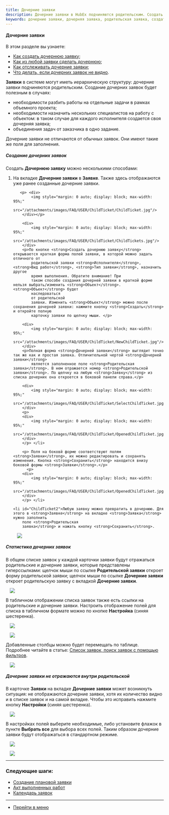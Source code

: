 ```yaml
---
title: Дочерние заявки
description: Дочерние заявки в HubEx подчиняются родительским. Создать дочернюю заявку можно в Заявке на вкладке Дочерние заявки. Уже созданную Заявку можно превратить в дочернюю, для этого на вкладке Заявка укажите Родительскую заявку.
keywords: дочерние заявки, дочерняя заявка, родительская заявка, создать дочернюю заявку, статистика дочерних заявок, hubex, хабекс, хубекс, хабикс
---
```


#### Дочерние заявки
В этом разделе вы узнаете:
<html>
<meta charset="utf-8">

<ul>
    <li><a href="#ChildTicket1">Как создать дочернюю заявку</a>;</li>
    <li><a href="#ChildTicket2">Как из любой заявки сделать дочернюю</a>;</li>
    <li><a href="#ChildTicket3">Как отслеживать дочерние заявки</a>;</li>
    <li><a href="#ChildTicket4">Что делать, если дочерних заявок не видно</a>.</li>
   
</ul>
</html>

<body>
<p><strong>Заявки</strong> в системе могут иметь иерархическую структуру: дочерние заявки подчиняются родительским.
    Создание дочерних заявок будет полезным в случаях:
</p>
<ul>
    <li>необходимости разбить работы на отдельные задачи в рамках объемного проекта;</li>
    <li>необходимости назначить нескольких специалистов на работу с объектом: в таком случае для каждого исполнителя
        создается своя дочерняя заявка;
    </li>
    <li>объединения задач от заказчика в одно задание.</li>
</ul>
<p>Дочерние заявки не отличаются от обычных заявок. Они имеют такие же поля для заполнения.</p>

<h5>Создание дочерних заявок</h5>
<p>Создать <strong>Дочернюю заявку</strong> можно несколькими способами:
<ol>
    <li id="ChildTicket1">На вкладке <strong>Дочерние заявки</strong> в <strong>Заявке</strong>.
        Также здесь отображаются уже ранее созданные дочерние заявки.

       <p> <div>
            <img style="margin: 0 auto; display: block; max-width: 95%;"
                 src="/attachments/images/FAQ/USER/ChildTicket/ChildTicket.jpg"/>
        </div></p>

        <div>
            <img style="margin: 0 auto; display: block; max-width: 95%;"
                 src="/attachments/images/FAQ/USER/ChildTicket/ChildTickets.jpg"/>
        </div>
        <p>По кнопке <strong>Создать дочернюю заявку</strong> открывается краткая форма полей заявки, в которой можно задать отличного от
            родительской заявки <strong>Исполнителя</strong>, <strong>Вид работ</strong>, <strong>Тип заявки</strong>, назначить другое
            время выполнения. Обратите внимание! При
            таком способе создания дочерней заявки в краткой форме нельзя выбрать/изменить <strong>Объект</strong>. <strong>Объект</strong> будет
            наследоваться
            от родительской
            заявки. Изменить <strong>Объект</strong> можно после сохранения дочерней заявки: нажмите кнопку <strong>Создать</strong> и откройте полную
            карточку заявки по щелчку мыши. </p>

        <div>
            <img style="margin: 0 auto; display: block; max-width: 95%;"
                 src="/attachments/images/FAQ/USER/ChildTicket/NewChildTicket.jpg"/>
        </div>
        <p>Полная форма <strong>Дочерней заявки</strong> выглядит точно так же как и простая заявка. Отличительной чертой <strong>Дочерней заявки</strong>
            является заполненное поле <strong>Родительская заявка</strong>. В нем отражается номер <strong>Родительской заявки</strong>. По щелчку на любую <strong>Заявку</strong> из списка дочерних она откроется в боковой панели справа.</p>

        <div>
            <img style="margin: 0 auto; display: block; max-width: 95%;"
                 src="/attachments/images/FAQ/USER/ChildTicket/SelectChildTicket.jpg"/>
        </div>
        <p>
        <div>
            <img style="margin: 0 auto; display: block; max-width: 95%;"
                 src="/attachments/images/FAQ/USER/ChildTicket/OpenedChildTicket.jpg"/>
        </div>
        </p> </li>

        <p> Поля на боковй форме соответствуют полям <strong>Заявки</strong>, их можно редактировать и сохранять изменения. Кнопка <strong>Сохранить</strong> находится внизу боковой формы <strong>Заявки</strong>.</p>
          <p>
        <div>
            <img style="margin: 0 auto; display: block; max-width: 95%;"
                 src="/attachments/images/FAQ/USER/ChildTicket/OpenedChildTicket.jpg"/>
        </div>
        </p> </li>

    <li id="ChildTicket2">Любую заявку можно превратить в дочернюю. Для этого в <strong>Заявке</strong> на вкладке <strong>Заявка</strong> нужно заполнить
        поле <strong>Родительская
        заявка</strong> и нажать кнопку <strong>Сохранить</strong>.
<p>
        <div>
            <img style="margin: 0 auto; display: block; max-width: 95%;"
                 src="/attachments/images/FAQ/USER/ChildTicket/ParentTicket.jpg"/>
        </div> </p>
    </li>
</ol> </p>

<h5 id="ChildTicket3">Статистика дочерних заявок</h5>
<p>В общем списке заявок у каждой карточки заявки будут отражаться родительские и дочерние заявки, которые представлены
    гиперссылками: щелчок мыши по ссылке <strong>Родительской заявки</strong> откроет форму родительской заявки; щелчок мыши по ссылке
    <strong>Дочерние заявки</strong> откроет родительскую заявку с вкладкой <strong>Дочерние заявки</strong>.</p>
<div>
    <img style="margin: 0 auto; display: block; max-width: 95%;"
         src="/attachments/images/FAQ/USER/ChildTicket/ChildParentTickets.jpg"/>
</div>

<p>В табличном отображении списка заявок также есть ссылки на родительские и дочерние заявки. Настроить отображение
    полей для списка в табличном формате можно по кнопке <strong>Настройка</strong> (синяя шестеренка).</p>
<div>
    <img style="margin: 0 auto; display: block; max-width: 95%;"
         src="/attachments/images/FAQ/USER/ChildTicket/TableTickets.jpg"/>
</div>
<p><div>
    <img style="margin: 0 auto; display: block; max-width: 95%;"
         src="/attachments/images/FAQ/USER/ChildTicket/TableTickets2.jpg"/>
</div></p>

<p>Добавленные столбцы можно будет перемещать по таблице. Подробнее читайте в статье: <a href="https://wiki.hubex.ru/docs/FAQ/RU/user/Filters.html">Список заявок, поиск заявок с помощью фильтров</a>.</p>
<p><div>
    <img style="margin: 0 auto; display: block; max-width: 95%;"
         src="/attachments/images/FAQ/USER/ChildTicket/TableTickets3.jpg"/>
</div></p>
<!--Этого больше нет <p>Внутри каждой заявки доступна сводная статистика по дочерним заявкам. Статистика позволит оперативно получить
    информацию о ходе работ над дочерними заявками.</p>
<div>
    <img style="margin: 0 auto; display: block; max-width: 90%;"
         src="/attachments/images/FAQ/USER/ChildTicket/Statistics.jpg"/> 
</div>-->

<h5 id="ChildTicket4">Дочерние заявки не отражаются внутри родительской</h5>
<p>В карточке <strong>Заявки</strong> на вкладке <strong>Дочерние заявки</strong> может возникнуть ситуация: не отображаются дочерние заявки, хотя их
    количество видно и в списке заявок и на самой вкладке. Чтобы это исправить нажмите кнопку <strong>Настройки</strong> (синяя
    шестеренка).</p>
<div>
    <img style="margin: 0 auto; display: block; max-width: 95%;"
         src="/attachments/images/FAQ/USER/ChildTicket/Settings.jpg"/>
</div>
<p>В настройках полей выберите необходимые, либо установите флажок в пункте <strong>Выбрать все</strong> для выбора всех полей. Таким
    образом дочерние заявки будут отображаться в стандартном режиме.</p>
<div>
    <img style="margin: 0 auto; display: block; max-width: 95%;"
         src="/attachments/images/FAQ/USER/ChildTicket/Settings2.jpg"/>
</div>
<p><div>
    <img style="margin: 0 auto; display: block; max-width: 95%;"
         src="/attachments/images/FAQ/USER/ChildTicket/Settings3.jpg"/>
</div></p>
</body>



___
### Следующие шаги:
- [Создание плановой заявки](./PlannedTickets.md)
- [Акт выполненных работ](./ActOFAcceptance.md)
- [Календарь заявок](./Calendar.md)

____
- [Перейти в меню](http://wiki.hubex.ru)

